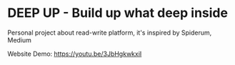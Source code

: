 # DEEP UP - Build up what deep inside
Personal project about read-write platform, it's inspired by Spiderum, Medium

Website Demo: https://youtu.be/3JbHgkwkxiI
